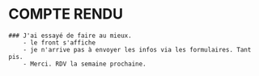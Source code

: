 # COMPTE RENDU

    ### J'ai essayé de faire au mieux.
        - le front s'affiche
        - je n'arrive pas à envoyer les infos via les formulaires. Tant pis.
        - Merci. RDV la semaine prochaine.